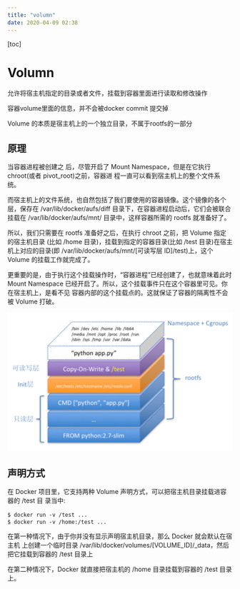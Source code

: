 ```yaml
---
title: "volumn"
date: 2020-04-09 02:38
---
```

[toc]



# Volumn

允许将宿主机指定的目录或者文件，挂载到容器里面进行读取和修改操作

容器volume里面的信息，并不会被docker commit 提交掉

Volume 的本质是宿主机上的一个独立目录，不属于rootfs的一部分



## 原理

当容器进程被创建之 后，尽管开启了 Mount Namespace，但是在它执行 chroot(或者 pivot_root)之前，容器进 程一直可以看到宿主机上的整个文件系统。

而宿主机上的文件系统，也自然包括了我们要使用的容器镜像。这个镜像的各个层，保存在 /var/lib/docker/aufs/diff 目录下，在容器进程启动后，它们会被联合挂载在 /var/lib/docker/aufs/mnt/ 目录中，这样容器所需的 rootfs 就准备好了。

所以，我们只需要在 rootfs 准备好之后，在执行 chroot 之前，把 Volume 指定的宿主机目录 (比如 /home 目录)，挂载到指定的容器目录(比如 /test 目录)在宿主机上对应的目录(即 /var/lib/docker/aufs/mnt/[可读写层 ID]/test)上，这个 Volume 的挂载工作就完成了。

更重要的是，由于执行这个挂载操作时，“容器进程”已经创建了，也就意味着此时 Mount Namespace 已经开启了。所以，这个挂载事件只在这个容器里可见。你在宿主机上，是看不见 容器内部的这个挂载点的。这就保证了容器的隔离性不会被 Volume 打破。



![image-20200409024449092](volumn.assets/image-20200409024449092.png)



## 声明方式

在 Docker 项目里，它支持两种 Volume 声明方式，可以把宿主机目录挂载进容器的 /test 目 录当中:

```
$ docker run -v /test ...
$ docker run -v /home:/test ...
```

在第一种情况下，由于你并没有显示声明宿主机目录，那么 Docker 就会默认在宿主机 上创建一个临时目录 /var/lib/docker/volumes/[VOLUME_ID]/_data，然后把它挂载到容器的 /test 目录上

在第二种情况下，Docker 就直接把宿主机的 /home 目录挂载到容器的 /test 目录上。